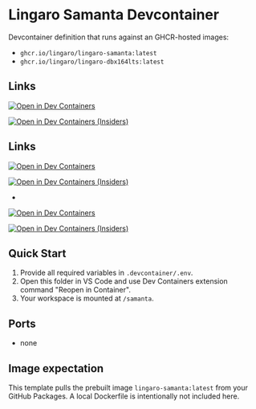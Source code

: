 # Lingaro Samanta Devcontainer

Devcontainer definition that runs against an GHCR-hosted images:

- `ghcr.io/lingaro/lingaro-samanta:latest`
- `ghcr.io/lingaro/lingaro-dbx164lts:latest`

## Links

[![Open in Dev Containers](https://img.shields.io/badge/Open%20in-Dev%20Containers-blue?logo=visualstudiocode)](https://vscode.dev/redirect?url=vscode://ms-vscode-remote.remote-containers/cloneInVolume?url=https://github.com/Lingaro/devcontainers-templates)

[![Open in Dev Containers (Insiders)](<https://img.shields.io/badge/Open%20in-Dev%20Containers%20(Insiders)-blue?logo=visualstudiocode>)](https://vscode.dev/redirect?url=vscode-insiders://ms-vscode-remote.remote-containers/cloneInVolume?url=https://github.com/Lingaro/devcontainers-templates)

## Links

[![Open in Dev Containers](https://img.shields.io/badge/Open%20in-Dev%20Containers-blue?logo=visualstudiocode)](https://vscode.dev/redirect?url=vscode://ms-vscode-remote.remote-containers/cloneInVolume?url=https://github.com/Lingaro-Enterprise-PoC/devcontainers-templates)

[![Open in Dev Containers (Insiders)](<https://img.shields.io/badge/Open%20in-Dev%20Containers%20(Insiders)-blue?logo=visualstudiocode>)](https://vscode.dev/redirect?url=vscode-insiders://ms-vscode-remote.remote-containers/cloneInVolume?url=https://github.com/this-repo)

-

[![Open in Dev Containers](https://img.shields.io/static/v1?label=Open%20in&message=Dev%20Containers&color=blue&logo=visualstudiocode)](https://vscode.dev/redirect?url=vscode://ms-vscode-remote.remote-containers/cloneInVolume?url=<URL_REPO>)

[![Open in Dev Containers (Insiders)](<https://img.shields.io/static/v1?label=Open%20in&message=Dev%20Containers%20(Insiders)&color=blue&logo=visualstudiocode>)](https://insiders.vscode.dev/redirect?url=vscode://ms-vscode-remote.remote-containers/cloneInVolume?url=<URL_REPO>)

## Quick Start

1. Provide all required variables in `.devcontainer/.env`.
2. Open this folder in VS Code and use Dev Containers extension command "Reopen in Container".
3. Your workspace is mounted at `/samanta`.

## Ports

- none

## Image expectation

This template pulls the prebuilt image `lingaro-samanta:latest` from your GitHub Packages. A local Dockerfile is intentionally not included here.
